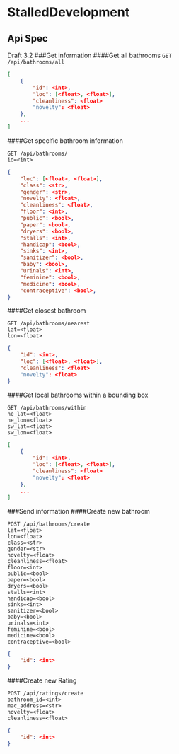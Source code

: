 # StalledDevelopment


## Api Spec
Draft 3.2
###Get information
####Get all bathrooms
`GET /api/bathrooms/all`
```json
[
	{
		"id": <int>,
		"loc": [<float>, <float>],
		"cleanliness": <float>
		"novelty": <float>
	},
	...
]
```

####Get specific bathroom information
```
GET /api/bathrooms/
id=<int>
```
```json
{
	"loc": [<float>, <float>],
	"class": <str>,
	"gender": <str>,
	"novelty": <float>,
	"cleanliness": <float>,
	"floor": <int>,
	"public": <bool>,
	"paper": <bool>,
	"dryers": <bool>,
	"stalls": <int>,
	"handicap": <bool>,
	"sinks": <int>,
	"sanitizer": <bool>,
	"baby": <bool>,
	"urinals": <int>,
	"feminine": <bool>,
	"medicine": <bool>,
	"contraceptive": <bool>,
}
```

####Get closest bathroom
```
GET /api/bathrooms/nearest
lat=<float>
lon=<float>
```
```json
{
	"id": <int>,
	"loc": [<float>, <float>],
	"cleanliness": <float>
	"novelty": <float>
}
```

####Get local bathrooms within a bounding box
```
GET /api/bathrooms/within
ne_lat=<float>
ne_lon=<float>
sw_lat=<float>
sw_lon=<float>
```
```json
[
	{
		"id": <int>,
		"loc": [<float>, <float>],
		"cleanliness": <float>
		"novelty": <float>
	},
	...
]
```

###Send information
####Create new bathroom
```
POST /api/bathrooms/create
lat=<float>
lon=<float>
class=<str>
gender=<str>
novelty=<float>
cleanliness=<float>
floor=<int>
public=<bool>
paper=<bool>
dryers=<bool>
stalls=<int>
handicap=<bool>
sinks=<int>
sanitizer=<bool>
baby=<bool>
urinals=<int>
feminine=<bool>
medicine=<bool>
contraceptive=<bool>
```
```json
{
	"id": <int>
}
```

####Create new Rating
```
POST /api/ratings/create
bathroom_id=<int>
mac_address=<str>
novelty=<float>
cleanliness=<float>
```
```json
{
	"id": <int>
}
```
